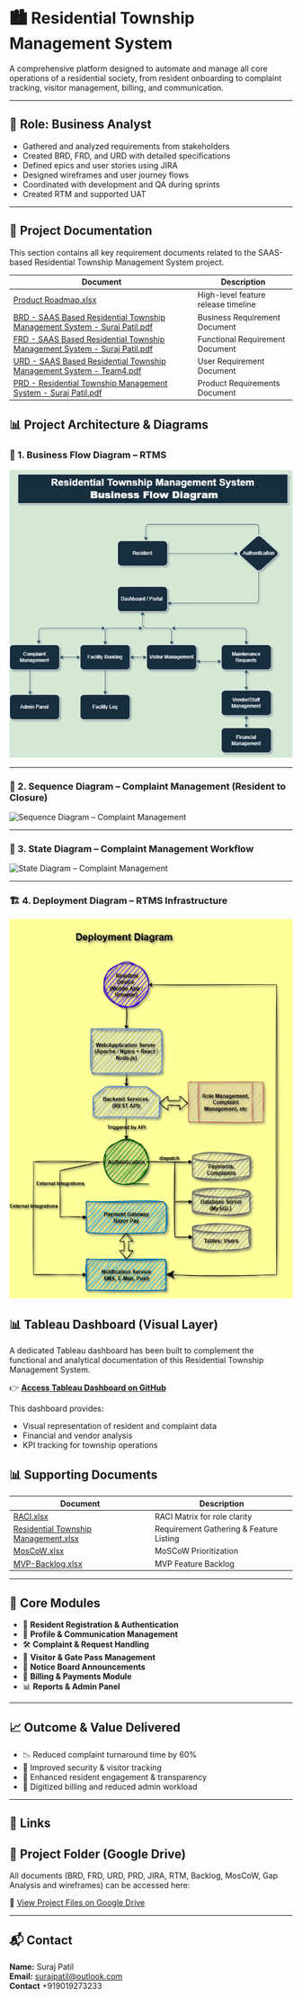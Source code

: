 # 🏙️ Residential Township Management System

A comprehensive platform designed to automate and manage all core operations of a residential society, from resident onboarding to complaint tracking, visitor management, billing, and communication.

---

## 👤 Role: Business Analyst

- Gathered and analyzed requirements from stakeholders
- Created BRD, FRD, and URD with detailed specifications
- Defined epics and user stories using JIRA
- Designed wireframes and user journey flows
- Coordinated with development and QA during sprints
- Created RTM and supported UAT

---

## 📄 Project Documentation

This section contains all key requirement documents related to the SAAS-based Residential Township Management System project.

| Document | Description |
|----------|-------------|
| [Product Roadmap.xlsx](https://github.com/suraj-insights/Residential-Township-Management-System/blob/fd25c75aa1ff3e45acbd7e43ed6035108b155d51/Product%20Roadmap.xlsx) | High-level feature release timeline |
| [BRD - SAAS Based Residential Township Management System - Suraj Patil.pdf](https://github.com/suraj-insights/Residential-Township-Management-System/blob/2f420cf54e05e5c8af2e46fafb9b71e5c9dc4ed0/BRD%20-%20SAAS%20Based%20Residential%20Township%20Management%20System%20-%20Suraj%20Patil.pdf) | Business Requirement Document |
| [FRD - SAAS Based Residential Township Management System - Suraj Patil.pdf](https://github.com/suraj-insights/Residential-Township-Management-System/blob/0cc5cf5f08fd5d5d88fc5668f07e92484fcef60d/FRD%20-%20SAAS%20Based%20Residential%20Township%20Management%20System%20-%20Suraj%20Patil.pdf) | Functional Requirement Document |
| [URD - SAAS Based Residential Township Management System - Team4.pdf](https://github.com/suraj-insights/Residential-Township-Management-System/blob/0cc5cf5f08fd5d5d88fc5668f07e92484fcef60d/URD%20-%20SAAS%20Based%20Residential%20Township%20Management%20System%20-%20Team4.pdf) | User Requirement Document |
| [PRD - Residential Township Management System - Suraj Patil.pdf](https://github.com/suraj-insights/Residential-Township-Management-System/blob/0cc5cf5f08fd5d5d88fc5668f07e92484fcef60d/PRD%20Residential%20Township%20Management%20System%20-%20Suraj%20Patil.pdf) | Product Requirements Document |



## 📊 Project Architecture & Diagrams

### 📌 1. Business Flow Diagram – RTMS
![Business Flow Diagram – RTMS](https://github.com/suraj-insights/Residential-Township-Management-System/blob/e468fef7e219d1f309c4fd165edd89de01de9419/_Business%20Flow%20Diagram-RTMS.drawio.png)

---

### 🔄 2. Sequence Diagram – Complaint Management (Resident to Closure)
![Sequence Diagram – Complaint Management](https://github.com/suraj-insights/Residential-Township-Management-System/blob/e468fef7e219d1f309c4fd165edd89de01de9419/Sequence%20Diagram%20%E2%80%93%20Complaint%20Management%20(Resident%20to%20Closure).drawio.png)

---

### 🔁 3. State Diagram – Complaint Management Workflow
![State Diagram – Complaint Management](https://github.com/suraj-insights/Residential-Township-Management-System/blob/e468fef7e219d1f309c4fd165edd89de01de9419/State%20Diagram%20%E2%80%93%20Complaint%20Management%20Workflow.drawio.png)

---

### 🏗️ 4. Deployment Diagram – RTMS Infrastructure
![Deployment Diagram](https://github.com/suraj-insights/Residential-Township-Management-System/blob/e468fef7e219d1f309c4fd165edd89de01de9419/Deployment%20Diagram.drawio.png)



## 📊 Tableau Dashboard (Visual Layer)

A dedicated Tableau dashboard has been built to complement the functional and analytical documentation of this Residential Township Management System.

👉 **[Access Tableau Dashboard on GitHub](https://github.com/suraj-insights/Residential-Township-Management---Tableau-Dashboard)**

This dashboard provides:
- Visual representation of resident and complaint data
- Financial and vendor analysis
- KPI tracking for township operations


## 📊 Supporting Documents

| Document | Description |
|----------|-------------|
| [RACI.xlsx](https://github.com/suraj-insights/Residential-Township-Management-System/blob/6ed6cf6f486f075c9218af52ba1e29b0ea6f7865/RACI.xlsx) | RACI Matrix for role clarity |
| [Residential Township Management.xlsx](https://github.com/suraj-insights/Residential-Township-Management-System/blob/6ed6cf6f486f075c9218af52ba1e29b0ea6f7865/Residential%20Township%20Management.xlsx) | Requirement Gathering & Feature Listing |
| [MosCoW.xlsx](https://github.com/suraj-insights/Residential-Township-Management-System/blob/6ed6cf6f486f075c9218af52ba1e29b0ea6f7865/MosCoW.xlsx) | MoSCoW Prioritization |
| [MVP-Backlog.xlsx](https://github.com/suraj-insights/Residential-Township-Management-System/blob/6ed6cf6f486f075c9218af52ba1e29b0ea6f7865/MVP-Backlog.xlsx) | MVP Feature Backlog |


---

## 🧩 Core Modules

- 📝 **Resident Registration & Authentication**
- 👤 **Profile & Communication Management**
- 🛠️ **Complaint & Request Handling**
- 🚪 **Visitor & Gate Pass Management**
- 📢 **Notice Board Announcements**
- 💸 **Billing & Payments Module**
- 📊 **Reports & Admin Panel**

---

## 📈 Outcome & Value Delivered

- 📉 Reduced complaint turnaround time by 60%
- 🔐 Improved security & visitor tracking
- 📲 Enhanced resident engagement & transparency
- 🧾 Digitized billing and reduced admin workload

---

## 🔗 Links

## 📂 Project Folder (Google Drive)

All documents (BRD, FRD, URD, PRD, JIRA, RTM, Backlog, MosCoW, Gap Analysis and wireframes) can be accessed here:

🔗 [View Project Files on Google Drive](https://drive.google.com/drive/folders/1Ks4KE3gNmoD0bquVgqZmi_irUBs_xp42?usp=drive_link)



---

## 📬 Contact

**Name:** Suraj Patil  
**Email:** surajpatil@outlook.com  
**Contact** +919019273233

